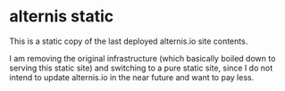 # alternis static

This is a static copy of the last deployed alternis.io site contents.

I am removing the original infrastructure (which basically boiled down
to serving this static site) and switching to a pure static site,
since I do not intend to update alternis.io in the near future and
want to pay less.


